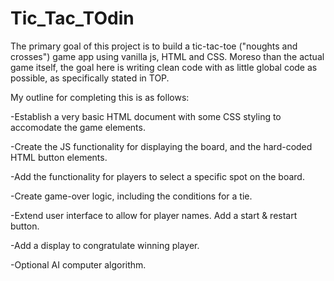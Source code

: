 # Tic_Tac_TOdin

The primary goal of this project is to build a tic-tac-toe ("noughts and crosses") game app
using vanilla js, HTML and CSS. Moreso than the actual game itself, the goal here is 
writing clean code with as little global code as possible, as specifically stated in TOP.

My outline for completing this is as follows:

-Establish a very basic HTML document with some CSS styling to accomodate the game elements. 


-Create the JS functionality for displaying the board, and the hard-coded HTML button elements.


-Add the functionality for players to select a specific spot on the board. 


-Create game-over logic, including the conditions for a tie. 


-Extend user interface to allow for player names. Add a start & restart button. 


-Add a display to congratulate winning player. 


-Optional AI computer algorithm. 
